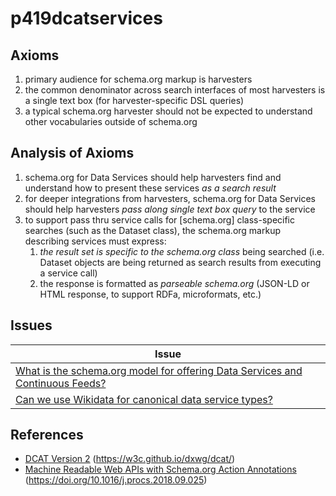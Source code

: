 # p419dcatservices

## Axioms

1. primary audience for schema.org markup is harvesters
2. the common denominator across search interfaces of most harvesters is a single text box (for harvester-specific DSL queries)
3. a typical schema.org harvester should not be expected to understand other vocabularies outside of schema.org

## Analysis of Axioms

1. schema.org for Data Services should help harvesters find and understand how to present these services _as a search result_
2. for deeper integrations from harvesters, schema.org for Data Services should help harvesters _pass along single text box query_ to the service
3. to support pass thru service calls for [schema.org] class-specific searches (such as the Dataset class), the schema.org markup describing services must express:
    1. _the result set is specific to the schema.org class_ being searched (i.e. Dataset objects are being returned as search results from executing a service call)
    2. the response is formatted as _parseable schema.org_ (JSON-LD or HTML response, to support RDFa, microformats, etc.)

## Issues

| Issue |
| ----- |
| [What is the schema.org model for offering Data Services and Continuous Feeds?](https://github.com/earthcubearchitecture-project418/p419dcatservices/issues/3) |
| [Can we use Wikidata for canonical data service types?](https://github.com/earthcubearchitecture-project418/p419dcatservices/issues/2) |

## References

* [DCAT Version 2](https://w3c.github.io/dxwg/dcat/) (https://w3c.github.io/dxwg/dcat/)
* [Machine Readable Web APIs with Schema.org Action Annotations](https://doi.org/10.1016/j.procs.2018.09.025) (https://doi.org/10.1016/j.procs.2018.09.025)
